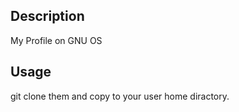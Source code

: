 ## Description
My Profile on GNU OS

## Usage
git clone them and copy to your user home diractory. 

